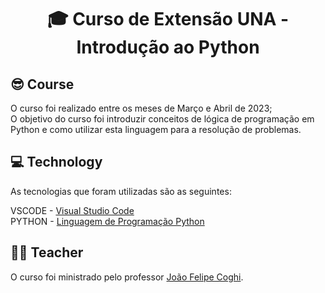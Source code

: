 <h1 align="center">🎓 Curso de Extensão UNA - Introdução ao Python

<h2 id=course> 😎 Course </h2>
O curso foi realizado entre os meses de Março e Abril de 2023; <br>
O objetivo do curso foi introduzir conceitos de lógica de programação em Python e como utilizar esta linguagem para a resolução de problemas.

<h2 id=technology> 💻 Technology</h2>

As tecnologias que foram utilizadas são as seguintes: 

VSCODE - <a href="https://code.visualstudio.com/">Visual Studio Code</a>
<br>
PYTHON - <a href="https://www.python.org/">Linguagem de Programação Python</a>

<h2 id=Teacher> 👨‍🏫 Teacher</h2>

O curso foi ministrado pelo professor <a href="https://github.com/jcoghi">João Felipe Coghi</a>.


